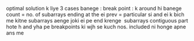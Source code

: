 optimal solution k liye 3 cases banege :
break point : k around hi banege
count = no. of subarrays ending at the ei
prev = particular si and ei k bich me kitne subarrays aenge joki ei pe end krenge
​
subarrays contiguous part hote h and yha pe breakpoints ki wjh se kuch nos. included ni honge apne ans me